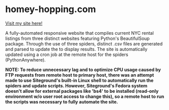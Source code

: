 # homey-hopping.com

<a href="https://www.homeyhopping.com/index.php" target="_blank">Visit my site here!</a>

A fully-automated responsive website that compiles current NYC rental listings from three distinct websites featuring Python's BeautifulSoup package. Through the use of three spiders, distinct .csv files are generated and parsed to update the to display results. The site is automatically updated using a cron job at the remote host for the spiders (PythonAnywhere).

**NOTE: To reduce unnecessary lag and to optimize CPU usage caused by FTP requests from remote host to primary host, there was an attempt made to use Siteground's built-in Linux shell to automatically run the spiders and update scripts. However, Siteground's Fedora system doesn't allow for external packages like 'bs4' to be installed (read-only environment w/o user root access to change this), so a remote host to run the scripts was necessary to fully automate the site.**
